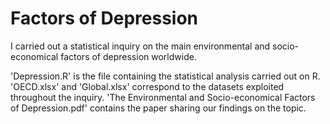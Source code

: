 # Factors of Depression
I carried out a statistical inquiry on the main environmental and socio-economical factors of depression worldwide.

'Depression.R' is the file containing the statistical analysis carried out on R. 'OECD.xlsx' and 'Global.xlsx' correspond to the datasets exploited throughout the inquiry. 'The Environmental and Socio-economical Factors of Depression.pdf' contains the paper sharing our findings on the topic.
